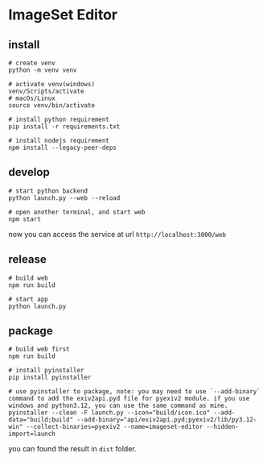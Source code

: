 # ImageSet Editor

## install
```shell
# create venv
python -m venv venv 

# activate venv(windows)
venv/Scripts/activate
# macOs/Linux
source venv/bin/activate

# install python requirement
pip install -r requirements.txt

# install nodejs requirement
npm install --legacy-peer-deps
```

## develop

```shell
# start python backend
python launch.py --web --reload

# open another terminal, and start web
npm start
```
now you can access the service at url `http://localhost:3000/web`

## release
```shell
# build web
npm run build

# start app
python launch.py
```

## package
```shell
# build web first
npm run build

# install pyinstaller
pip install pyinstaller

# use pyinstaller to package, note: you may need to use `--add-binary` command to add the exiv2api.pyd file for pyexiv2 module. if you use windows and python3.12, you can use the same command as mine.
pyinstaller --clean -F launch.py --icon="build/icon.ico" --add-data="build;build" --add-binary="api/exiv2api.pyd;pyexiv2/lib/py3.12-win" --collect-binaries=pyexiv2 --name=imageset-editor --hidden-import=launch
```

you can found the result in `dist` folder.

